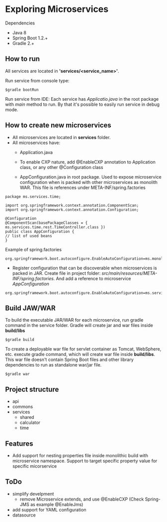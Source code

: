 # Exploring Microservices
Dependencies
- Java 8
- Spring Boot 1.2.+
- Gradle 2.+


## How to run
All services are located in **'services/<service_name>'**.

Run service from console type:

```
$gradle bootRun
```

Run service from IDE:
Each service has _Applicatio.java_ in the root package with _main_ method to run. By that it's possible to easily run service in debug mode.


## How to create new microservices
+ All microservices are located in **services** folder.
+ All microservices have:
   - Application.java
   - To enable CXP nature, add @EnableCXP annotation to Application class, or any other @Configuration class   


  - AppConfiguration.java in root package. Used to expose microservice configuration when is packed with other microservices as monolith WAR.
    This file is references under META-INF/spring.factories

```
package ms.services.time;

import org.springframework.context.annotation.ComponentScan;
import org.springframework.context.annotation.Configuration;

@Configuration
@ComponentScan(basePackageClasses = { ms.services.time.rest.TimeController.class })
public class AppConfiguration {
// list of used beans
}
```

Example of spring.factories
```
org.springframework.boot.autoconfigure.EnableAutoConfiguration=ms.monolithic.MonolithicConfiguration
```


- Register configuration that can be discoverable when microservices is packed in JAR.
Create file in project folder: _src/main/resources/META-INF/spring.factories_. 
And add a reference to microservice _AppConfiguration_

```
org.springframework.boot.autoconfigure.EnableAutoConfiguration=ms.services.time.AppConfiguration
```


## Build JAW/WAR
To build the executable JAR/WAR for each microservice, run gradle command in the service folder.
Gradle will create jar and war files inside **build/libs**
```
$gradle build
```

To create a deployable war file for servlet container as Tomcat, WebSphere, etc. execute gradle command, which will create war file inside **build/libs**. This war file doesn't contain Spring Boot files and other library dependencies to run as standalone war/jar file.
```
$gradle war
```


## Project structure
+ api
+ commons
+ services
  - shared
  - calculator
  - time


## Features
- Add support for nesting properties file inside monolithic build with microservice namespace. Support to target specific property value for specific micorservice

## ToDo
- simplify develpment
  + remove Microservice extends, and use @EnableCXP (Check Spring-JMS as example @EnableJms)
- add support for YAML configuration
- datasource